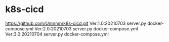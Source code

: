 # k8s-cicd
https://github.com/Umnmn/k8s-cicd.git
Ver:1.0:20210703 server.py docker-compose.yml
Ver:2.0:20210703 server.py docker-compose.yml
Ver:3.0:20210704 server.py docker-compose.yml
